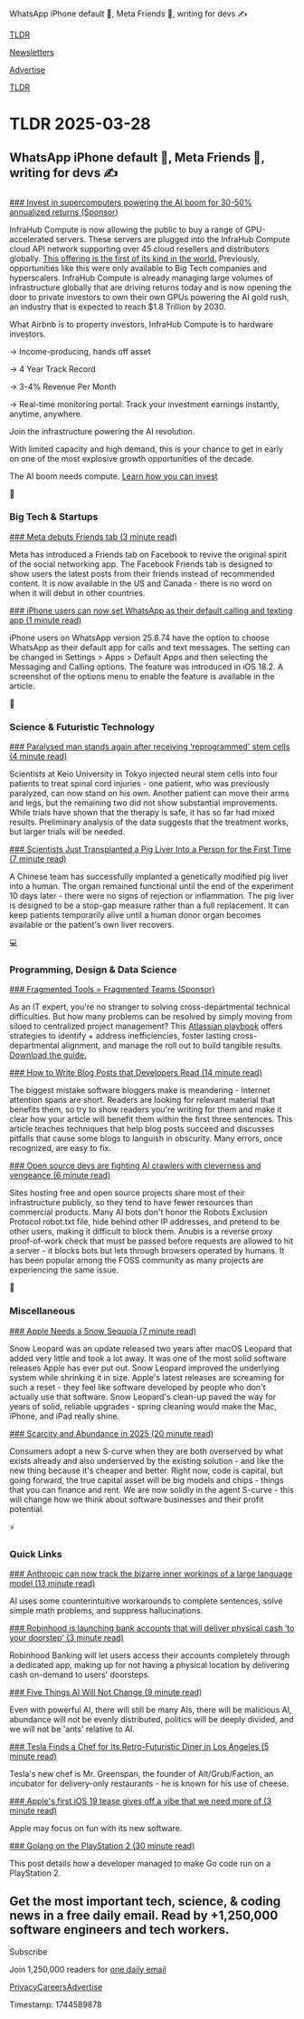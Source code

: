 WhatsApp iPhone default 📱, Meta Friends 👥, writing for devs ✍️

[TLDR](/)

[Newsletters](/newsletters)

[Advertise](https://advertise.tldr.tech/)

[TLDR](/)

# TLDR 2025-03-28

## WhatsApp iPhone default 📱, Meta Friends 👥, writing for devs ✍️

### 

[### Invest in supercomputers powering the AI boom for 30-50% annualized returns (Sponsor)](https://infrahubcompute.com/supercomputers-a-new-asset-class-tldr/?utm_medium=newsletter&amp;utm_source=tldr-tech&amp;utm_campaign=20250328)

InfraHub Compute is now allowing the public to buy a range of GPU-accelerated servers. These servers are plugged into the InfraHub Compute cloud API network supporting over 45 cloud resellers and distributors globally. [This offering is the first of its kind in the world.](https://infrahubcompute.com/supercomputers-a-new-asset-class-tldr/?utm_medium=newsletter&utm_source=tldr-tech&utm_campaign=20250328) Previously, opportunities like this were only available to Big Tech companies and hyperscalers. InfraHub Compute is already managing large volumes of infrastructure globally that are driving returns today and is now opening the door to private investors to own their own GPUs powering the AI gold rush, an industry that is expected to reach $1.8 Trillion by 2030.

What Airbnb is to property investors, InfraHub Compute is to hardware investors.

→ Income-producing, hands off asset

→ 4 Year Track Record

→ 3-4% Revenue Per Month

→ Real-time monitoring portal: Track your investment earnings instantly, anytime, anywhere.

Join the infrastructure powering the AI revolution.

With limited capacity and high demand, this is your chance to get in early on one of the most explosive growth opportunities of the decade.

The AI boom needs compute. [Learn how you can invest](https://infrahubcompute.com/supercomputers-a-new-asset-class-tldr/?utm_medium=newsletter&utm_source=tldr-tech&utm_campaign=20250328)

📱

### Big Tech & Startups

[### Meta debuts Friends tab (3 minute read)](https://www.cnbc.com/2025/03/27/meta-debuts-friends-tab-as-zuckerberg-pushes-throwback-to-og-facebook.html?utm_source=tldrnewsletter)

Meta has introduced a Friends tab on Facebook to revive the original spirit of the social networking app. The Facebook Friends tab is designed to show users the latest posts from their friends instead of recommended content. It is now available in the US and Canada - there is no word on when it will debut in other countries.

[### iPhone users can now set WhatsApp as their default calling and texting app (1 minute read)](https://www.theverge.com/news/637489/iphone-whatsapp-default-calling-texting-app?utm_source=tldrnewsletter)

iPhone users on WhatsApp version 25.8.74 have the option to choose WhatsApp as their default app for calls and text messages. The setting can be changed in Settings > Apps > Default Apps and then selecting the Messaging and Calling options. The feature was introduced in iOS 18.2. A screenshot of the options menu to enable the feature is available in the article.

🚀

### Science & Futuristic Technology

[### Paralysed man stands again after receiving ‘reprogrammed' stem cells (4 minute read)](https://www.nature.com/articles/d41586-025-00863-0?utm_source=tldrnewsletter)

Scientists at Keio University in Tokyo injected neural stem cells into four patients to treat spinal cord injuries - one patient, who was previously paralyzed, can now stand on his own. Another patient can move their arms and legs, but the remaining two did not show substantial improvements. While trials have shown that the therapy is safe, it has so far had mixed results. Preliminary analysis of the data suggests that the treatment works, but larger trials will be needed.

[### Scientists Just Transplanted a Pig Liver Into a Person for the First Time (7 minute read)](https://singularityhub.com/2025/03/27/scientists-just-transplanted-a-pig-liver-into-a-person-for-the-first-time/?utm_source=tldrnewsletter)

A Chinese team has successfully implanted a genetically modified pig liver into a human. The organ remained functional until the end of the experiment 10 days later - there were no signs of rejection or inflammation. The pig liver is designed to be a stop-gap measure rather than a full replacement. It can keep patients temporarily alive until a human donor organ becomes available or the patient's own liver recovers.

💻

### Programming, Design & Data Science

[### Fragmented Tools = Fragmented Teams (Sponsor)](https://www.atlassian.com/whitepapers/it-leaders-guide-project-management-adoption?utm_source=tldr&amp;utm_medium=email&amp;utm_campaign=P:jira*O:clm*F:awareness*C:wpaper*H:fy25q3*I:tldr-flagship-secondary-mar28*)

As an IT expert, you're no stranger to solving cross-departmental technical difficulties. But how many problems can be resolved by simply moving from siloed to centralized project management? This [Atlassian playbook](https://www.atlassian.com/whitepapers/it-leaders-guide-project-management-adoption?utm_source=tldr&utm_medium=email&utm_campaign=P:jira*O:clm*F:awareness*C:wpaper*H:fy25q3*I:tldr-flagship-secondary-mar28*) offers strategies to identify + address inefficiencies, foster lasting cross-departmental alignment, and manage the roll out to build tangible results. [Download the guide.](https://www.atlassian.com/whitepapers/it-leaders-guide-project-management-adoption?utm_source=tldr&utm_medium=email&utm_campaign=P:jira*O:clm*F:awareness*C:wpaper*H:fy25q3*I:tldr-flagship-secondary-mar28*)

[### How to Write Blog Posts that Developers Read (14 minute read)](https://refactoringenglish.com/chapters/write-blog-posts-developers-read/?utm_source=tldrnewsletter)

The biggest mistake software bloggers make is meandering - Internet attention spans are short. Readers are looking for relevant material that benefits them, so try to show readers you're writing for them and make it clear how your article will benefit them within the first three sentences. This article teaches techniques that help blog posts succeed and discusses pitfalls that cause some blogs to languish in obscurity. Many errors, once recognized, are easy to fix.

[### Open source devs are fighting AI crawlers with cleverness and vengeance (6 minute read)](https://techcrunch.com/2025/03/27/open-source-devs-are-fighting-ai-crawlers-with-cleverness-and-vengeance/?utm_source=tldrnewsletter)

Sites hosting free and open source projects share most of their infrastructure publicly, so they tend to have fewer resources than commercial products. Many AI bots don't honor the Robots Exclusion Protocol robot.txt file, hide behind other IP addresses, and pretend to be other users, making it difficult to block them. Anubis is a reverse proxy proof-of-work check that must be passed before requests are allowed to hit a server - it blocks bots but lets through browsers operated by humans. It has been popular among the FOSS community as many projects are experiencing the same issue.

🎁

### Miscellaneous

[### Apple Needs a Snow Sequoia (7 minute read)](https://reviews.ofb.biz/safari/article/1300.html?utm_source=tldrnewsletter)

Snow Leopard was an update released two years after macOS Leopard that added very little and took a lot away. It was one of the most solid software releases Apple has ever put out. Snow Leopard improved the underlying system while shrinking it in size. Apple's latest releases are screaming for such a reset - they feel like software developed by people who don't actually use that software. Snow Leopard's clean-up paved the way for years of solid, reliable upgrades - spring cleaning would make the Mac, iPhone, and iPad really shine.

[### Scarcity and Abundance in 2025 (20 minute read)](https://alexdanco.com/2025/03/27/scarcity-and-abundance-in-2025/?utm_source=tldrnewsletter)

Consumers adopt a new S-curve when they are both overserved by what exists already and also underserved by the existing solution - and like the new thing because it's cheaper and better. Right now, code is capital, but going forward, the true capital asset will be big models and chips - things that you can finance and rent. We are now solidly in the agent S-curve - this will change how we think about software businesses and their profit potential.

⚡

### Quick Links

[### Anthropic can now track the bizarre inner workings of a large language model (13 minute read)](https://www.technologyreview.com/2025/03/27/1113916/anthropic-can-now-track-the-bizarre-inner-workings-of-a-large-language-model/?utm_source=tldrnewsletter)

AI uses some counterintuitive workarounds to complete sentences, solve simple math problems, and suppress hallucinations.

[### Robinhood is launching bank accounts that will deliver physical cash ‘to your doorstep' (3 minute read)](https://www.theverge.com/news/636733/robinhood-banking-launch-cash-deliveries?utm_source=tldrnewsletter)

Robinhood Banking will let users access their accounts completely through a dedicated app, making up for not having a physical location by delivering cash on-demand to users' doorsteps.

[### Five Things AI Will Not Change (9 minute read)](https://metastable.org/five/?utm_source=tldrnewsletter)

Even with powerful AI, there will still be many AIs, there will be malicious AI, abundance will not be evenly distributed, politics will be deeply divided, and we will not be 'ants' relative to AI.

[### Tesla Finds a Chef for Its Retro-Futuristic Diner in Los Angeles (5 minute read)](https://www.nytimes.com/2025/03/27/dining/elon-musk-tesla-diner-chef.html?unlocked_article_code=1.7U4.hJZV.0NpnBLerTwnf&amp;smid=url-share&amp;utm_source=tldrnewsletter)

Tesla's new chef is Mr. Greenspan, the founder of Alt/Grub/Faction, an incubator for delivery-only restaurants - he is known for his use of cheese.

[### Apple's first iOS 19 tease gives off a vibe that we need more of (3 minute read)](https://9to5mac.com/2025/03/27/apples-first-ios-19-tease-gives-off-a-vibe-that-we-need-more-of/?utm_source=tldrnewsletter)

Apple may focus on fun with its new software.

[### Golang on the PlayStation 2 (30 minute read)](https://rgsilva.com/blog/ps2-go-part-1/?utm_source=tldrnewsletter)

This post details how a developer managed to make Go code run on a PlayStation 2.

## Get the most important tech, science, & coding news in a free daily email. Read by +1,250,000 software engineers and tech workers.

Subscribe

Join 1,250,000 readers for [one daily email](/api/latest/tech)

[Privacy](/privacy)[Careers](https://jobs.ashbyhq.com/tldr.tech)[Advertise](/tech/advertise)

Timestamp: 1744589878